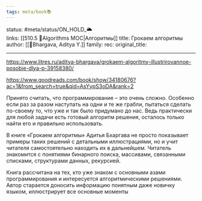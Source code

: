 ```yaml
---
tags: meta/book📚
---
```

status: #meta/status/ON_HOLD_🌥️  
links: [[510.5 🐜Algorithms MOC|Алгоритмы]]
title: Грокаем алгоритмы
author: [[👤Bhargava, Aditya Y.]]
family:
rec:
original_title:

---

https://www.litres.ru/aditya-bhargava/grokaem-algoritmy-illustrirovannoe-posobie-dlya-p-39158380/

https://www.goodreads.com/book/show/34180676?ac=1&from_search=true&qid=AsYypS3oDA&rank=2

Принято считать, что программирование – это очень сложно. Особенно если раз за разом наступать на одни и те же грабли, пытаться сделать по-своему то, что уже и так было придумано до нас. Ведь практически для любой задачи есть готовый алгоритм решения, осталось только найти его и правильно использовать.

В книге «Грокаем алгоритмы» Адитья Бхаргава не просто показывает примеры таких решений с детальными иллюстрациями, но и учит читателя самостоятельно находить их в дальнейшем. Читатель знакомится с понятиями бинарного поиска, массивами, связанными списками, структурами данных, рекурсией.

Книга рассчитана на тех, кто уже знаком с основными азами программирования и интересуется алгоритмическими решениями. Автор старается доносить информацию понятным даже новичку языком, иллюстрирует все основные моменты
